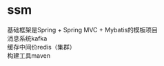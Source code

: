 # ssm
基础框架是Spring + Spring MVC + Mybatis的模板项目</br>
消息系统kafka</br>
缓存中间价redis（集群）</br>
构建工具maven</br>

